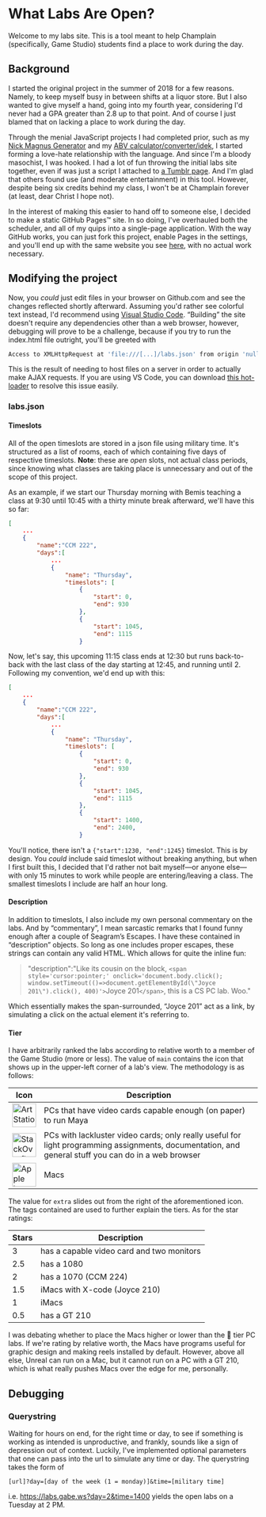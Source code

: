 # What Labs Are Open?
Welcome to my labs site. This is a tool meant to help Champlain (specifically, Game Studio) students find a place to work during the day.

## Background

I started the original project in the summer of 2018 for a few reasons. Namely, to keep myself busy in between shifts at a liquor store. But I also wanted to give myself a hand, going into my fourth year, considering I'd never had a GPA greater than 2.8 up to that point. And of course I just blamed that on lacking a place to work during the day. 

Through the menial JavaScript projects I had completed prior, such as my [Nick Magnus Generator](https://www.gabe.ws/nickmagnus) and my [ABV calculator/converter/idek](https://gabe.ws/abv?p=24), I started forming a love-hate relationship with the language. And since I'm a bloody masochist, I was hooked. I had a lot of fun throwing the initial labs site together, even if was just a script I attached to [a Tumblr page](https://gabe.ws/labs-legacy). And I'm glad that others found use (and moderate entertainment) in this tool. However, despite being six credits behind my class, I won't be at Champlain forever (at least, dear Christ I hope not).

In the interest of making this easier to hand off to someone else, I decided to make a static GitHub Pages™ site. In so doing, I've overhauled both the scheduler, and all of my quips into a single-page application. With the way GitHub works, you can just fork this project, enable Pages in the settings, and you'll end up with the same website you see [here](https://labs.gabe.ws), with no actual work necessary.

## Modifying the project

Now, you *could* just edit files in your browser on Github.com and see the changes reflected shortly afterward. Assuming you'd rather see colorful text instead, I'd recommend using [Visual Studio Code](https://code.visualstudio.com/). “Building” the site doesn't require any dependencies other than a web browser, however, debugging will prove to be a challenge, because if you try to run the index.html file outright, you'll be greeted with

```bash
Access to XMLHttpRequest at 'file:///[...]/labs.json' from origin 'null' has been blocked by CORS policy: Cross origin requests are only supported for protocol schemes: http, data, chrome, chrome-extension, https.
```

This is the result of needing to host files on a server in order to actually make AJAX requests. If you are using VS Code, you can download [this hot-loader](https://marketplace.visualstudio.com/items?itemName=ritwickdey.LiveServer) to resolve this issue easily.

### labs.json
#### Timeslots
All of the open timeslots are stored in a json file using military time. It's structured as a list of rooms, each of which containing five days of respective timeslots. **Note**: these are *open* slots, not actual class periods, since knowing what classes are taking place is unnecessary and out of the scope of this project.

As an example, if we start our Thursday morning with Bemis teaching a class at 9:30 until 10:45 with a thirty minute break afterward, we'll have this so far:
```json
[
    ...
    {
        "name":"CCM 222",
        "days":[ 
            ...
            {
                "name": "Thursday",
                "timeslots": [
                    {
                        "start": 0,
                        "end": 930
                    },
                    {
                        "start": 1045,
                        "end": 1115
                    }
``` 
Now, let's say, this upcoming 11:15 class ends at 12:30 but runs back-to-back with the last class of the day starting at 12:45, and running until 2. Following my convention, we'd end up with this:
```json
[
    ...
    {
        "name":"CCM 222",
        "days":[ 
            ...
            {
                "name": "Thursday",
                "timeslots": [
                    {
                        "start": 0,
                        "end": 930
                    },
                    {
                        "start": 1045,
                        "end": 1115
                    },
                    {
                        "start": 1400,
                        "end": 2400,
                    }
``` 
You'll notice, there isn't a `{"start":1230, "end":1245}` timeslot. This is by design. You *could* include said timeslot without breaking anything, but when I first built this, I decided that I'd rather not bait myself—or anyone else—with only 15 minutes to work while people are entering/leaving a class. The smallest timeslots I include are half an hour long.

#### Description

In addition to timeslots, I also include my own personal commentary on the labs. And by “commentary”, I mean sarcastic remarks that I found funny enough after a couple of Seagram’s Escapes. I have these contained in “description” objects. So long as one includes proper escapes, these strings can contain any valid HTML. Which allows for quite the inline fun:

>"description":"Like its cousin on the block, `<span style='cursor:pointer;' onclick='document.body.click(); window.setTimeout(()=>document.getElementById(\"Joyce 201\").click(), 400)'>`Joyce 201`</span>`, this is a CS PC lab. Woo."

Which essentially makes the span-surrounded, “Joyce 201” act as a link, by simulating a click on the actual element it's referring to.

#### Tier

I have arbitrarily ranked the labs according to relative worth to a member of the Game Studio (more or less). The value of `main` contains the icon that shows up in the upper-left corner of a lab's view. The methodology is as follows:


|Icon | Description |
|-----|-------------|
| <img src="https://www.artstation.com/assets/logo-icon.png" width="48" title="ArtStation logo"/> | PCs that have video cards capable enough (on paper) to run Maya |
| <img src="https://cdn.sstatic.net/Sites/stackoverflow/company/img/logos/so/so-icon.svg?v=f13ebeedfa9e" width="48" title="StackOverflow logo"/> | PCs with lackluster video cards; only really useful for light programming assignments, documentation, and general stuff you can do in a web browser |
| <img src="https://upload.wikimedia.org/wikipedia/commons/7/74/Apple_logo_dark_grey.svg" width=48 title="Apple logo"/>| Macs |

The value for `extra` slides out from the right of the aforementioned icon. The tags contained are used to further explain the tiers. As for the star ratings:

| Stars | Description |
|-------|-------------|
| 3     | has a capable video card and two monitors |
| 2.5   | has a 1080 |
| 2     | has a 1070 (CCM 224) |
| 1.5   | iMacs with X-code (Joyce 210) |
| 1     | iMacs |
| 0.5   | has a GT 210 |

I was debating whether to place the Macs higher or lower than the 💩 tier PC labs. If we're rating by relative worth, the Macs have programs useful for graphic design and making reels installed by default. However, above all else, Unreal can run on a Mac, but it cannot run on a PC with a GT 210, which is what really pushes Macs over the edge for me, personally.

## Debugging

### Querystring

Waiting for hours on end, for the right time or day, to see if something is working as intended is unproductive, and frankly, sounds like a sign of depression out of context. Luckily, I've implemented optional parameters that one can pass into the url to simulate any time or day. The querystring takes the form of 
```
[url]?day=[day of the week (1 = monday)]&time=[military time]
``` 
i.e. https://labs.gabe.ws?day=2&time=1400 yields the open labs on a Tuesday at 2 PM.